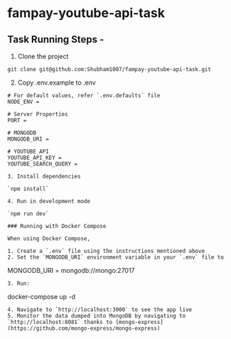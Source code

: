 # fampay-youtube-api-task

## Task Running Steps - <br/>

1. Clone the project

`git clone git@github.com:Shubham1007/fampay-youtube-api-task.git`

2. Copy .env.example to .env

```
# For default values, refer `.env.defaults` file
NODE_ENV = 

# Server Properties
PORT =

# MONGODB
MONGODB_URI = 

# YOUTUBE API
YOUTUBE_API_KEY =
YOUTUBE_SEARCH_QUERY =

3. Install dependencies

`npm install`

4. Run in development mode

`npm run dev`

### Running with Docker Compose

When using Docker Compose, 

1. Create a `.env` file using the instructions mentioned above
2. Set the `MONGODB_URI` environment variable in your `.env` file to

```
MONGODB_URI = mongodb://mongo:27017
```
3. Run:

```
docker-compose up -d
```
4. Navigate to `http://localhost:3000` to see the app live
5. Monitor the data dumped into MongoDB by navigating to `http://localhost:8081` thanks to [mongo-express](https://github.com/mongo-express/mongo-express)